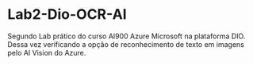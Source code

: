 # Lab2-Dio-OCR-AI
Segundo Lab prático do curso AI900 Azure Microsoft na plataforma DIO. Dessa vez verificando a opção de reconhecimento de texto em imagens pelo AI Vision do Azure. 
